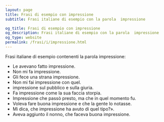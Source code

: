 ```yaml
---
layout: page
title: Frasi di esempio con impressione 
subtitle: Frasi italiane di esempio con la parola  impressione

og_title: Frasi di esempio con impressione 
og_description: Frasi italiane di esempio con la parola  impressione
og_type: website
permalink: /frasi/i/impressione.html
---
```


Frasi italiane di esempio contenenti la parola impressione:


- Le avevano fatto impressione.
- Non mi fa impressione.
- Gli fece una strana impressione.
- Non mi fai impressione con quel.
- impressione sul pubblico e sulla giuria.
- Fa impressione come la sua faccia storpia.
- Impressione che passò presto, ma che in quel momento fu.
- Voleva fare buona impressione e che la gente lo notasse.
- Mi dica, che impressione ha avuto di quel tipo?».
- Aveva aggiunto il nonno, che faceva buona impressione.
